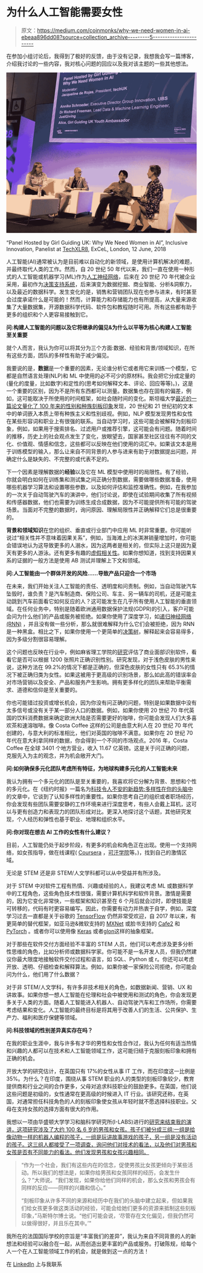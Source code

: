 # 为什么人工智能需要女性

> 原文：<https://medium.com/coinmonks/why-we-need-women-in-ai-ebeaa896dd08?source=collection_archive---------5----------------------->

在参加小组讨论后，我得到了极好的反馈，由于没有记录，我想我会写一篇博客，介绍我讨论的一些内容，我对核心问题的回应以及我对该主题的一些其他想法。

![](img/1563d1facb71bce5add5ebc82909811e.png)

“Panel Hosted by Girl Guiding UK: Why We Need Women in AI”, Inclusive Innovation, Panelist at [TechXLR8](https://tmt.knect365.com/techxlr8/), ExCeL, London, 12 June, 2018

人工智能(AI)通常被认为是目前难以自动化的新领域，是使用计算机解决的难题，并最终取代人类的工作。然而，自 20 世纪 50 年代以来，我们一直在使用一种形式的人工智能或机器学习(ML)作为[人工神经网络](https://en.wikipedia.org/wiki/Artificial_neural_network)，后来在 20 世纪 70 年代被企业采用，最初作为[决策支持系统](https://en.wikipedia.org/wiki/Decision_support_system)，后来演变为数据挖掘、商业智能、分析&洞察力，以及最近的数据科学。发生变化的是，销售和营销团队现在也参与进来，有时甚至会过度承诺什么是可能的！然而，计算能力和存储能力也有所提高，从大量来源收集了大量数据集，开源数据科学代码、软件包和教程随时可用。所有这些都有助于更多的组织和个人更容易接触到它。

**问:构建人工智能的问题以及它将继承的偏见&为什么以平等为核心构建人工智能至关重要**

就个人而言，我认为你可以将其分为三个方面:数据、经验和背景/领域知识，在所有这些方面，团队的多样性有助于减少偏见。

我要说的是，**数据**是一个重要的因素，无论谁分析它或者用它来训练一个模型，它都是自然语言处理(NLP)和 ML 中使用的必不可少的原材料。我会把它分成定量的(量化的度量，比如数字)和定性的(思考如何解释文本、评论、回应等等)。)，这是一个重要的区别，因为不是所有东西都可以测量。数据集也存在固有的偏差，例如，这可能取决于所使用的时间框架，如社会随时间的变化。斯坦福大学[最近的一篇论文量化了 100 年来的性别和种族刻板印象](https://arxiv.org/pdf/1711.08412.pdf)发现，20 世纪和 21 世纪初的文本中的单词嵌入本质上带有种族主义和性别歧视。例如，NLP 模型发现男性和女性在某些形容词和职业上有很强的联系。当自动学习时，这些可能会被解释为刻板印象，例如，如果用于搜索排名、过滤用户或推荐引擎，这可能会有问题。随着时间的推移，历史上的社会观点发生了变化，放眼望去，国家甚至社区往往有不同的文化、价值观、情感和信念，这些都可以反映在他们使用的词汇中。如果该文本是用于训练模型的输入，那么让来自不同背景的人参与进来有助于对数据提出问题，并确定什么是缺失的、不完整的或代表不足的。

下一个因素是理解数据的**经验**以及它在 ML 模型中使用时的局限性。有了经验，你就会明白如何在训练集和测试集之间正确分割数据，需要做哪些数据准备，使用哪些机器学习算法和设置哪些参数，以及如何评估和监控准确性。例如，在我参加的一次关于自动驾驶汽车的演讲中，他们讨论说，即使在试验期间收集了所有视频和传感器数据，他们也需要为训练生成合成数据，因为不可能提供所有可能的驾驶场景。当面对不完整的数据时，询问原因、理解局限性并正确解释它们总是很重要的。

**背景和领域知识**在您的组织、垂直或行业部门中应用 ML 时非常重要。你可能听说过“相关性并不意味着因果关系”，例如，当海滩上的冰淇淋销量增加时，你可能会错误地认为这导致更多的人溺水，因为这两者是相关的，但实际上这只是因为夏天有更多的人游泳。还有更多有趣的[虚假相关性](http://www.tylervigen.com/spurious-correlations)。如果你想知道，找到支持因果关系的证据的一般方法是使用 AB 测试并理解上下文和领域。

**问:人工智能由一个群体开发的风险……导致产品只迎合一个市场**

在未来，我们开始关注人工智能的责任、透明度和问责制。例如，当自动驾驶汽车坠毁时，谁负责？是汽车制造商、保险公司、车主、另一辆车的司机，还是可能主动跳到汽车前面看它如何反应的人？这可能发生在几乎所有使用人工智能的垂直领域。在任何业务中，特别是随着欧洲通用数据保护法规(GDPR)的引入，客户可能会问为什么他们的产品或服务被拒绝。如果你使用了深度学习，如[递归神经网络(RNN)](https://en.wikipedia.org/wiki/Recurrent_neural_network) ，并且没有做一些分析，那么就很难解释为什么它们会被拒绝，因为 RNN 是一种黑盒。相比之下，如果你使用一个更简单的[决策树](https://en.wikipedia.org/wiki/Decision_tree)，解释起来会容易得多，因为多级分割很容易理解。

这个问题也反映在行业中，例如麻省理工学院的[研究](http://news.mit.edu/2018/study-finds-gender-skin-type-bias-artificial-intelligence-systems-0212)评估了商业面部识别软件，看看它是否可以根据 1200 张照片正确识别性别。研究发现，对于浅色皮肤的男性来说，这种方法在 99.2%的情况下都是正确的，但深色皮肤的女性只有 65.3%的情况下被正确归类为女性。如果这被用于更高级的识别场景，那么如此高的错误率会对市场营销以及安全、产品和服务产生影响。拥有更多样化的团队来帮助平衡需求、道德和信仰是至关重要的。

你也可能错过投资或增长机会，因为你没有问正确的问题，特别是如果数据中没有太多信号或没有关于某一部分人口的数据。例如，如果你使用 20 世纪 70 年代英国的饮料消费数据来确定欧洲大陆是否需要更好的咖啡，你可能会发现人们大多喜欢茶和速溶咖啡。像 Costa Coffee 这样的公司是由意大利人在 20 世纪 70 年代创建的，与意大利的标准相比，他们对英国的咖啡不满意。如果你在 20 世纪 70 年代在意大利拿同样的数据，你会得到一个不同的市场观点。2016 年，Costa Coffee 在全球 3401 个地方营业，收入 11.67 亿英镑。这是关于问正确的问题，克服先入为主的观念，并为机会敞开大门。

**问:如何确保多元化团队考虑所有特征，为地球构建多元化的人工智能未来**

我认为拥有一个多元化的团队是至关重要的，我喜欢将它分解为背景、思想和个性的多元化。在《纽约时报》一篇名为[科技令人不安的新趋势:多样性在你的头脑中](https://www.nytimes.com/2017/10/16/opinion/diversity-tech-women-silicon-valley.html)的文章中，它谈到了认知多样性的重要性。如果你思考自己的组织或者职场经历，你会发现有些团队需要安静的工作环境来进行深度思考，有些人会戴上耳机，这可以与更有创造力和表现力的团队形成对比。更深入地探讨这个话题，其他研究发现，个人经历和弹性也基于职业、地理和组织水平。

**问:你对现在想去 AI 工作的女性有什么建议？**

目前，人工智能仍处于起步阶段，有更多的机会和角色正在出现。使用一个支持网络，如女孩指导，做在线课程( [Coursera](https://www.coursera.org) ，[可汗学院](https://www.khanacademy.org/)等。)，找到自己的激情区域。

无论是 STEM 还是非 STEM/人文学科都可以从中受益并有所涉及。

对于 STEM 中对软件工程有热情、兴趣或经验的人，我建议考虑 ML 或数据科学中的工程角色，这些角色技术性很强，需要计算机科学和软件背景。激情是需要的，因为它变化非常快，一些框架和知识甚至在 6 个月后就会过时，即使技能是可转移的，代码有时更容易编写。因此，你需要有动力并热衷于自学，例如，深度学习过去一直都是关于谷歌的 [TensorFlow](https://www.tensorflow.org/) 仍然非常受欢迎，自 2017 年以来，有更简单的替代框架，如亚马逊&微软支持的 [MXNet](https://mxnet.apache.org/) 或脸书支持的 [Cafe2](https://caffe2.ai/) 和 [PyTorch](https://pytorch.org/) 。或者你可以使用像 [Keras](https://keras.io/) 或者[glon](https://mxnet.apache.org/gluon)这样的抽象框架。

对于那些在软件交付方面经验不丰富的 STEM 人员，他们可以考虑涉及更多分析性思维的角色，比如分析师或数据科学家。你可能不是一名开发人员，但我仍然建议你最大限度地接触软件交付过程和语言，如 SQL、Python 或 r。你还可以考虑开放、透明、仔细检查和解释算法。例如，如果你被一家保险公司拒绝，你可能会问为什么，他们用了什么数据？

对于非 STEM/人文学科，有许多非技术相关的角色，如数据新闻、营销、UX 和讲故事。如果你想一想人工智能在伦理和社会中被使用和测试的角色，你会发现更多关于人类的方面。随着人工智能进入机器人、自动驾驶汽车和工作场所，你需要考虑结果和变化。人工智能的最终目标是将其用于改善人们的生活、公共保护、生产力、福利和医疗保健等领域。

**问:科技领域的性别差异真实存在吗？**

在我的职业生涯中，我与许多有才华的男性和女性合作过，我认为任何有适当热情和兴趣的人都可以在技术和人工智能领域工作，这可能归结于克服刻板印象和拥有正确的机会。

开放大学的研究估计，在英国只有 17%的女性从事 IT 工作，而在印度这一比例是 35%。为什么？在印度，围绕从事 STEM 职业的人的类型的刻板印象较少，教育提供商和行业之间的合作更多，父母对追求科技职业的鼓励更多。在英国，他们说这些问题是初级的，女性通常在更高级的时候进入 IT 行业。该研究还称，在英国，对通常担任科技角色的人的刻板印象使女孩从年轻时就不愿选择科技职业。父母在支持女孩的选择方面有很大的作用。

我想以一项由华盛顿大学学习和脑科学研究所(I-LABS)进行的[研究来结束我的演讲，这项研究涉及了大约 100 名 6 岁的男孩和女孩。孩子们被分成三组:一组是给像动物一样的机器人编程的孩子，一组是玩讲故事游戏的孩子，另一组是没有活动的孩子。这三组人都接受了一项调查，询问他们对技术的看法，以及他们对男孩和女孩是否有不同能力的看法。他们发现男孩和女孩兴趣相同。](https://eandt.theiet.org/content/articles/2017/04/let-girls-play-with-robots-to-boost-their-confidence-study-says/)

> “作为一个社会，我们有这些内在的信念，促使男孩比女孩更倾向于某些活动。所以我们的想法是，如果你给男孩和女孩同样的经历，会发生什么？”大师说。“我们发现，如果你给他们同样的机会，那么女孩和男孩会有同样的反应——同样的兴趣和信心。”
> 
> “刻板印象从许多不同的来源和经历中在我们的头脑中建立起来，但如果我们给女孩更多做这类活动的经验，可能会给她们更多的资源来抵制这些刻板印象，”马斯特尔博士说。“他们可能会说，‘尽管存在文化偏见，但我仍然可以做得很好，并且乐在其中。’"

我所在的法国国际学校的宗旨是“丰富我们的差异”，我认为来自不同背景的人的新想法和经验可以融合在一起，从而创造出更丰富的产品或服务。打破陈规，给每个人一个在人工智能领域工作的机会，就是做到这一点的方法！

在 [LinkedIn](https://www.linkedin.com/in/drfreeman/) 上与我联系